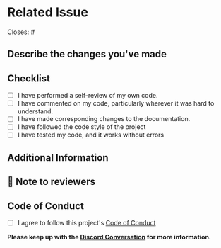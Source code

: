 # Related Issue

Closes: # <!-- issue number that will be closed through this PR -->

## Describe the changes you've made

<!-- Give a clear description of what modifications you have made -->

## Checklist

<!--
Example how to mark a checkbox:-
- [x] I have performed a self-review of my own code.
-->

-   [ ] I have performed a self-review of my own code.
-   [ ] I have commented on my code, particularly wherever it was hard to
        understand.
-   [ ] I have made corresponding changes to the documentation.
-   [ ] I have followed the code style of the project
-   [ ] I have tested my code, and it works without errors

## Additional Information

<!-- Screenshots, notes for reviewers, anything? -->

## 📄 Note to reviewers

<!-- Add notes to reviewers if applicable -->

## Code of Conduct

-   [ ] I agree to follow this project's [Code of Conduct](#)

**Please keep up with the [Discord Conversation](#) for more information.**

<!-- Thanks for contributing, keep up the good work 🔥 -->
